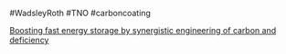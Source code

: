 #WadsleyRoth
#TNO
#carboncoating 

[Boosting fast energy storage by synergistic engineering of carbon and deficiency](https://www.nature.com/articles/s41467-019-13945-1)